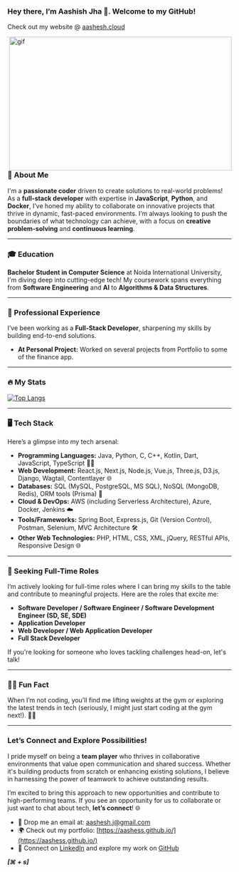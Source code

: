 ### Hey there, I’m Aashish Jha 👋. Welcome to my GitHub!  
Check out my website @ [aashesh.cloud](https://www.aashesh.cloud/)

<p><img align="right" alt="gif" src="https://github.com/anudeep-17/anudeep-17/blob/main/output-onlinegiftools.gif" width="500px" height="300px"/></p>

---

### 🌟 About Me  
I'm a **passionate coder** driven to create solutions to real-world problems! As a **full-stack developer** with expertise in **JavaScript**, **Python**, and **Docker**, I’ve honed my ability to collaborate on innovative projects that thrive in dynamic, fast-paced environments. I’m always looking to push the boundaries of what technology can achieve, with a focus on **creative problem-solving** and **continuous learning**.

---

### 🎓 Education  
**Bachelor Student in Computer Science** at Noida International University,
I'm diving deep into cutting-edge tech! My coursework spans everything from **Software Engineering** and **AI** to **Algorithms & Data Structures**.

---

### 💼 Professional Experience  
I’ve been working as a **Full-Stack Developer**, sharpening my skills by building end-to-end solutions.

- **At Personal Project:** Worked on several projects from Portfolio to some of the finance app. 


---

### 🔥 My Stats  
[![Top Langs](https://hub-readme-stats.vercel.app/api/top-langs/?username=aashesh-17&layout=compact&hide=css,scss,tsql,racket,html&theme=tokyonight)](https://github.com/aashess/github-readme-stats)
 
<!-- [![Anudeep's GitHub stats](https://awesome-github-stats.azurewebsites.net/user-stats/anudeep-17?cardType=level-alternate&theme=gotham)](https://github.com/anuraghazra/github-readme-stats) -->

---

### 🖥️ Tech Stack  
Here’s a glimpse into my tech arsenal:

- **Programming Languages:** Java, Python, C, C++, Kotlin, Dart, JavaScript, TypeScript 🧑‍💻  
- **Web Development:** React.js, Next.js, Node.js, Vue.js, Three.js, D3.js, Django, Wagtail, Contentlayer 🌐  
- **Databases:** SQL (MySQL, PostgreSQL, MS SQL), NoSQL (MongoDB, Redis), ORM tools (Prisma) 💾  
- **Cloud & DevOps:** AWS (including Serverless Architecture), Azure, Docker, Jenkins ☁️  
- **Tools/Frameworks:** Spring Boot, Express.js, Git (Version Control), Postman, Selenium, MVC Architecture 🛠️  
- **Other Web Technologies:** PHP, HTML, CSS, XML, jQuery, RESTful APIs, Responsive Design 🌐

---

### 🚀 Seeking Full-Time Roles  
I’m actively looking for full-time roles where I can bring my skills to the table and contribute to meaningful projects. Here are the roles that excite me:

- **Software Developer / Software Engineer / Software Development Engineer (SD, SE, SDE)**  
- **Application Developer**  
- **Web Developer / Web Application Developer**  
- **Full Stack Developer**

If you're looking for someone who loves tackling challenges head-on, let's talk!

---

### 🏋️‍♂️ Fun Fact  
When I’m not coding, you’ll find me lifting weights at the gym or exploring the latest trends in tech (seriously, I might just start coding at the gym next!). 💪😁

---

### Let’s Connect and Explore Possibilities!  
I pride myself on being a **team player** who thrives in collaborative environments that value open communication and shared success. Whether it's building products from scratch or enhancing existing solutions, I believe in harnessing the power of teamwork to achieve outstanding results.

I’m excited to bring this approach to new opportunities and contribute to high-performing teams. If you see an opportunity for us to collaborate or just want to chat about tech, **let’s connect**! 🌐

- 📧 Drop me an email at: [aashesh.j@gmail.com](mailto:aashesh.j@gmail.com)  
- 🌍 Check out my portfolio: [https://aashess.github.io/](https://aashess.github.io/)  
- 💼 Connect on [LinkedIn](https://www.linkedin.com/in/aashesh.j/) and explore my work on [GitHub](https://github.com/aashess)

***[⌘ + s]***